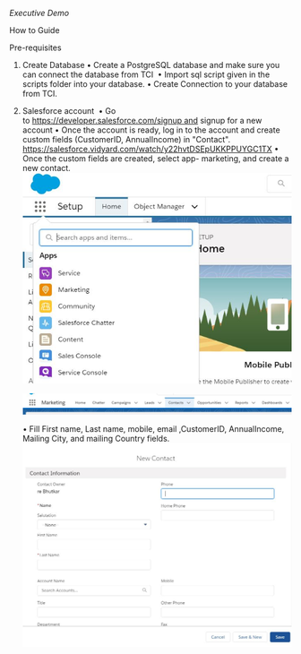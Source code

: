*Executive Demo*




How to Guide 

Pre-requisites 

1. Create Database
	• Create a PostgreSQL database and make sure you can connect the database from TCI 
	• Import sql script given in the scripts folder into your database.
	• Create Connection to your database from TCI.


2. Salesforce account 
	• Go to https://developer.salesforce.com/signup and signup for a new account
	• Once the account is ready, log in to the account and create custom fields (CustomerID, AnnualIncome) in "Contact".
	  https://salesforce.vidyard.com/watch/y22hvtDSEpUKKPPUYGC1TX
	• Once the custom fields are created, select app- marketing, and create a new contact.
	  ![](images/Sf1.JPG)
	
	  ![](images/Sf2.JPG)
	

	• Fill First name, Last name, mobile, email ,CustomerID, AnnualIncome, Mailing City, and mailing Country fields.
  	 ![](images/Sf3.JPG)
